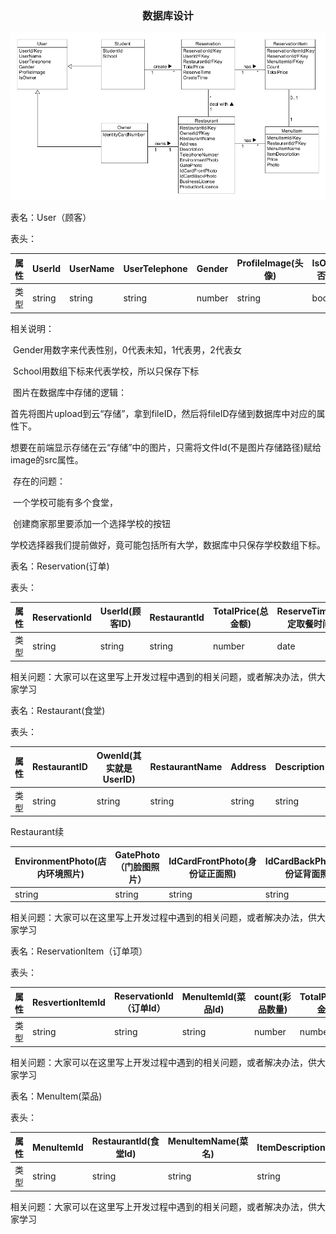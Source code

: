 <center><h3>数据库设计</h3></center>

![数据库设计](database.png)

表名：User（顾客）

表头：

| 属性 | UserId | UserName | UserTelephone | Gender | ProfileImage(头像) | IsOwner(是否是商家) | StudentId（学号） | School | IdentityCardNumber(身份证号) |
| ---- | ------ | -------- | ------------- | ------ | ------------------ | ------------------- | ----------------- | ------ | ---------------------------- |
| 类型 | string | string   | string        | number | string             | boolean             | string            | number | string                       |

相关说明：

​	Gender用数字来代表性别，0代表未知，1代表男，2代表女

​	School用数组下标来代表学校，所以只保存下标

​	图片在数据库中存储的逻辑：

​				首先将图片upload到云“存储”，拿到fileID，然后将fileID存储到数据库中对应的属性下。

​				想要在前端显示存储在云“存储”中的图片，只需将文件Id(不是图片存储路径)赋给image的src属性。

​	存在的问题：

​				一个学校可能有多个食堂，

​				创建商家那里要添加一个选择学校的按钮

​				学校选择器我们提前做好，竟可能包括所有大学，数据库中只保存学校数组下标。



表名：Reservation(订单)

表头：

| 属性 | ReservationId | UserId(顾客ID) | RestaurantId | TotalPrice(总金额) | ReserveTime(预定取餐时间) | CreatTime(订单创建时间) |
| ---- | ------------- | -------------- | ------------ | ------------------ | ------------------------- | ----------------------- |
| 类型 | string        | string         | string       | number             | date                      | date                    |

相关问题：大家可以在这里写上开发过程中遇到的相关问题，或者解决办法，供大家学习





表名：Restaurant(食堂)

表头：

| 属性 | RestaurantID | OwenId(其实就是UserID) | RestaurantName | Address | Description | TelephoneNumber |
| ---- | ------------ | ---------------------- | -------------- | ------- | ----------- | --------------- |
| 类型 | string       | string                 | string         | string  | string      | number          |

Restaurant续

| EnvironmentPhoto(店内环境照片) | GatePhoto（门脸图照片） | IdCardFrontPhoto(身份证正面照) | IdCardBackPhoto(身份证背面照) | BusinessLicense(营业执照) | ProductionLicence(生产许可) |
| ------------------------------ | ----------------------- | ------------------------------ | ----------------------------- | ------------------------- | --------------------------- |
| string                         | string                  | string                         | string                        | string                    | string                      |

相关问题：大家可以在这里写上开发过程中遇到的相关问题，或者解决办法，供大家学习







表名：ReservationItem（订单项）

表头：

| 属性 | ResvertionItemId | ReservationId（订单Id） | MenuItemId(菜品Id) | count(彩品数量) | TotalPrice(总金额) |
| ---- | ---------------- | ----------------------- | ------------------ | --------------- | ------------------ |
| 类型 | string           | string                  | string             | number          | number             |

相关问题：大家可以在这里写上开发过程中遇到的相关问题，或者解决办法，供大家学习



表名：MenuItem(菜品)

表头：

| 属性 | MenuItemId | RestaurantId(食堂Id) | MenuItemName(菜名) | ItemDescription | Price  | photo(菜品图片) |
| ---- | ---------- | -------------------- | ------------------ | --------------- | ------ | --------------- |
| 类型 | string     | string               | string             | string          | number | string          |

相关问题：大家可以在这里写上开发过程中遇到的相关问题，或者解决办法，供大家学习

​			